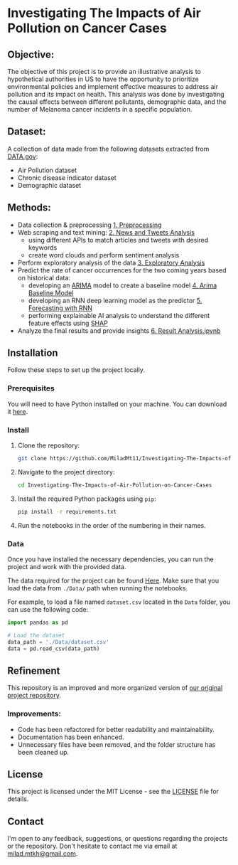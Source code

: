 # Investigating The Impacts of Air Pollution on Cancer Cases

## Objective:
The objective of this project is to provide an illustrative analysis to hypothetical authorities in US to have the opportunity to prioritize environmental policies and implement effective measures to address air pollution and its impact on health. This analysis was done by investigating the causal effects between different pollutants, demographic data, and the number of Melanoma cancer incidents in a specific population.

## Dataset:
A collection of data made from the following datasets extracted from [DATA.gov](https://data.gov/):
* Air Pollution dataset
* Chronic disease indicator dataset
* Demographic dataset

## Methods:
* Data collection & preprocessing [1. Preprocessing](https://github.com/MiladMt11/Investigating-The-Impacts-of-Air-Pollution-on-Cancer-Cases/blob/9d3470a39f04b5059e2692afca616679485a5d2f/1.%20Preprocessing.ipynb)
* Web scraping and text mining: [2. News and Tweets Analysis](https://github.com/MiladMt11/Investigating-The-Impacts-of-Air-Pollution-on-Cancer-Cases/blob/940f072729e2f6579bea846be6714cfd13f61874/2.%20News%20and%20Tweets%20Analysis.ipynb)
  - using different APIs to match articles and tweets with desired keywords
  - create word clouds and perform sentiment analysis
* Perform exploratory analysis of the data [3. Exploratory Analysis](https://github.com/MiladMt11/Investigating-The-Impacts-of-Air-Pollution-on-Cancer-Cases/blob/940f072729e2f6579bea846be6714cfd13f61874/3.%20Exploratory%20Analysis.ipynb)
* Predict the rate of cancer occurrences for the two coming years based on historical data:
  - developing an [ARIMA](https://en.wikipedia.org/wiki/Autoregressive_integrated_moving_average) model to create a baseline model [4. Arima Baseline Model](https://github.com/MiladMt11/Investigating-The-Impacts-of-Air-Pollution-on-Cancer-Cases/blob/940f072729e2f6579bea846be6714cfd13f61874/4.%20Arima%20Baseline%20Model.ipynb)
  - developing an RNN deep learning model as the predictor [5. Forecasting with RNN](https://github.com/MiladMt11/Investigating-The-Impacts-of-Air-Pollution-on-Cancer-Cases/blob/940f072729e2f6579bea846be6714cfd13f61874/5.%20Forecasting%20with%20RNN.ipynb)
  - performing explainable AI analysis to understand the different feature effects using [SHAP](https://shap.readthedocs.io/en/latest/)
* Analyze the final results and provide insights [6. Result Analysis.ipynb](https://github.com/MiladMt11/Investigating-The-Impacts-of-Air-Pollution-on-Cancer-Cases/blob/940f072729e2f6579bea846be6714cfd13f61874/4.%20Arima%20Baseline%20Model.ipynb)

## Installation

Follow these steps to set up the project locally.

### Prerequisites

You will need to have Python installed on your machine. You can download it [here](https://www.python.org/downloads/).

### Install

1. Clone the repository:

    ```bash
    git clone https://github.com/MiladMt11/Investigating-The-Impacts-of-Air-Pollution-on-Cancer-Cases.git
    ```

2. Navigate to the project directory:

    ```bash
    cd Investigating-The-Impacts-of-Air-Pollution-on-Cancer-Cases
    ```

3. Install the required Python packages using `pip`:

    ```bash
    pip install -r requirements.txt
    ```

4. Run the notebooks in the order of the numbering in their names.

### Data

Once you have installed the necessary dependencies, you can run the project and work with the provided data.

The data required for the project can be found [Here](https://drive.google.com/drive/folders/1OTlH8BLThDNz2_YFmtk0xTr2xuT67Ll5?usp=drive_link). Make sure that you load the data from `./Data/` path when running the notebooks.

For example, to load a file named `dataset.csv` located in the `Data` folder, you can use the following code:

```python
import pandas as pd

# Load the dataset
data_path = './Data/dataset.csv'
data = pd.read_csv(data_path)
```

## Refinement

This repository is an improved and more organized version of [our original project repository](https://github.com/MiladMt11/ABA-Spring2023). 

### Improvements:
- Code has been refactored for better readability and maintainability.
- Documentation has been enhanced.
- Unnecessary files have been removed, and the folder structure has been cleaned up.

## License

This project is licensed under the MIT License - see the [LICENSE](./LICENSE) file for details.

## Contact
I'm open to any feedback, suggestions, or questions regarding the projects or the repository. Don't hesitate to contact me via email at milad.mtkh@gmail.com.
